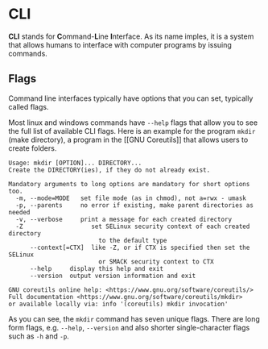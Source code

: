 # CLI

**CLI** stands for **C**ommand-**L**ine **I**nterface. As its name imples, it is a system that allows humans to interface with computer programs by issuing commands.

## Flags

Command line interfaces typically have options that you can set, typically called flags.

Most linux and windows commands have `--help` flags that allow you to see the full list of available CLI flags. Here is an example for the program `mkdir` (make directory), a program in the [[GNU Coreutils]] that allows users to create folders.

```plain title="$ mkdir --help"
Usage: mkdir [OPTION]... DIRECTORY...
Create the DIRECTORY(ies), if they do not already exist.

Mandatory arguments to long options are mandatory for short options too.
  -m, --mode=MODE   set file mode (as in chmod), not a=rwx - umask
  -p, --parents     no error if existing, make parent directories as needed
  -v, --verbose     print a message for each created directory
  -Z                   set SELinux security context of each created directory
                         to the default type
      --context[=CTX]  like -Z, or if CTX is specified then set the SELinux
                         or SMACK security context to CTX
      --help     display this help and exit
      --version  output version information and exit

GNU coreutils online help: <https://www.gnu.org/software/coreutils/>
Full documentation <https://www.gnu.org/software/coreutils/mkdir>
or available locally via: info '(coreutils) mkdir invocation'
```

As you can see, the `mkdir` command has seven unique flags. There are long form flags, e.g. `--help`, `--version` and also shorter single-character flags such as `-h` and `-p`.

